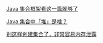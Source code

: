 [Java 集合框架看这一篇就够了](https://mp.weixin.qq.com/s/bVOSat47L0Hskfx9akAN6Q)

[Java 集合中「堆」是啥？](https://mp.weixin.qq.com/s/eSCVJclB-IaJYkPKsWSkRA)

[别这样创建集合了，非常容易内存泄露](https://mp.weixin.qq.com/s/pFnme5EPWNtfKspI4Y1W-w)